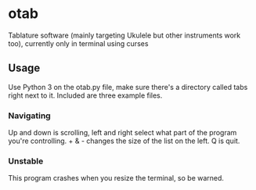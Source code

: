 # otab
Tablature software (mainly targeting Ukulele but other instruments work too), currently only in terminal using curses

## Usage
Use Python 3 on the otab.py file, make sure there's a directory called tabs right next to it. Included are three example files.

### Navigating
Up and down is scrolling, left and right select what part of the program you're controlling. + & - changes the size of the list on the left. Q is quit.

### Unstable
This program crashes when you resize the terminal, so be warned.
